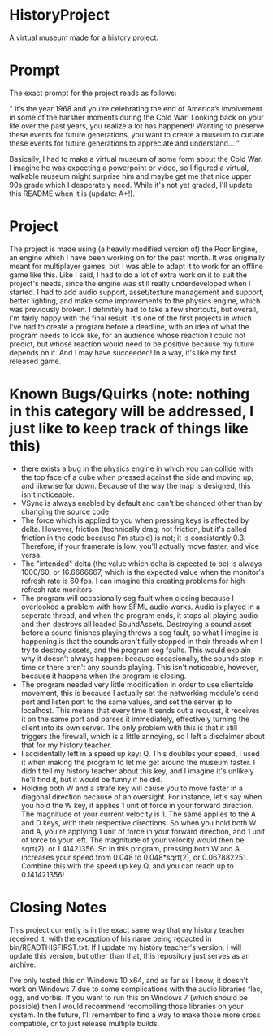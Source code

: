 # HistoryProject

A virtual museum made for a history project.

# Prompt

The exact prompt for the project reads as follows:

"
It’s the year 1968 and you’re celebrating the end of America’s involvement in some of the harsher moments during the Cold War! Looking back on your life over the past years, you realize a lot has happened! Wanting to preserve these events for future generations, you want to create a museum to curiate these events for future generations to appreciate and understand...
"

Basically, I had to make a virtual museum of some form about the Cold War.  I imagine he was expecting a powerpoint or video, so I figured a virtual, walkable museum might surprise him and maybe get me that nice upper 90s grade which I desperately need.  While it's not yet graded, I'll update this README when it is (update: A+!).

# Project

The project is made using (a heavily modified version of) the Poor Engine, an engine which I have been working on for the past month.  It was originally meant for multiplayer games, but I was able to adapt it to work for an offline game like this.  Like I said, I had to do a lot of extra work on it to suit the project's needs, since the engine was still really underdeveloped when I started.  I had to add audio support, asset/texture management and support, better lighting, and make some improvements to the physics engine, which was previously broken.  I definitely had to take a few shortcuts, but overall, I'm fairly happy with the final result.  It's one of the first projects in which I've had to create a program before a deadline, with an idea of what the program needs to look like, for an audience whose reaction I could not predict, but whose reaction would need to be positive because my future depends on it.  And I may have succeeded!  In a way, it's like my first released game.

# Known Bugs/Quirks (note: nothing in this category will be addressed, I just like to keep track of things like this)

- there exists a bug in the physics engine in which you can collide with the top face of a cube when pressed against the side and moving up, and likewise for down.  Because of the way the map is designed, this isn't noticeable.
- VSync is always enabled by default and can't be changed other than by changing the source code.
- The force which is applied to you when pressing keys is affected by delta.  However, friction (technically drag, not friction, but it's called friction in the code because I'm stupid) is not; it is consistently 0.3.  Therefore, if your framerate is low, you'll actually move faster, and vice versa.
- The "intended" delta (the value which delta is expected to be) is always 1000/60, or 16.6666667, which is the expected value when the monitor's refresh rate is 60 fps.  I can imagine this creating problems for high refresh rate monitors.
- The program will occasionally seg fault when closing because I overlooked a problem with how SFML audio works.  Audio is played in a seperate thread, and when the program ends, it stops all playing audio and then destroys all loaded SoundAssets.  Destroying a sound asset before a sound finishes playing throws a seg fault, so what I imagine is happening is that the sounds aren't fully stopped in their threads when I try to destroy assets, and the program seg faults.  This would explain why it doesn't always happen: because occasionally, the sounds stop in time or there aren't any sounds playing.  This isn't noticeable, however, because it happens when the program is closing.
- The program needed very little modification in order to use clientside movement, this is because I actually set the networking module's send port and listen port to the same values, and set the server ip to localhost.  This means that every time it sends out a request, it receives it on the same port and parses it immediately, effectively turning the client into its own server.  The only problem with this is that it still triggers the firewall, which is a little annoying, so I left a disclaimer about that for my history teacher.
- I accidentally left in a speed up key: Q.  This doubles your speed, I used it when making the program to let me get around the museum faster.  I didn't tell my history teacher about this key, and I imagine it's unlikely he'll find it, but it would be funny if he did.
- Holding both W and a strafe key will cause you to move faster in a diagonal direction because of an oversight.  For instance, let's say when you hold the W key, it applies 1 unit of force in your forward direction.  The magnitude of your current velocity is 1.  The same applies to the A and D keys, with their respective directions.  So when you hold both W and A, you're applying 1 unit of force in your forward direction, and 1 unit of force to your left.  The magnitude of your velocity would then be sqrt(2), or 1.41421356.  So in this program, pressing both W and A increases your speed from 0.048 to 0.048\*sqrt(2), or 0.067882251.  Combine this with the speed up key Q, and you can reach up to 0.141421356! 

# Closing Notes

This project currently is in the exact same way that my history teacher received it, with the exception of his name being redacted in bin/READTHISFIRST.txt.  If I update my history teacher's version, I will update this version, but other than that, this repository just serves as an archive.  

I've only tested this on Windows 10 x64, and as far as I know, it doesn't work on Windows 7 due to some complications with the audio libraries flac, ogg, and vorbis.  If you want to run this on Windows 7 (which should be possible) then I would recommend recompiling those libraries on your system.  In the future, I'll remember to find a way to make those more cross compatible, or to just release multiple builds.
